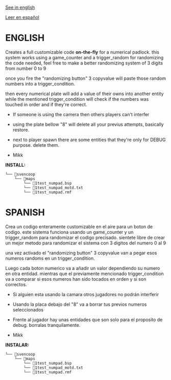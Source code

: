 [See in english](#english)

[Leer en español](#spanish)

# ENGLISH

Creates a full customizable code **on-the-fly** for a numerical padlock. this system works using a game_counter and a trigger_random for randomizing the code needed, feel free to make a better randomizing system of 3 digits from number 0 to 9

once you fire the "randomizing button" 3 copyvalue will paste those random numbers into a trigger_condition.

then every numerical plate will add a value of their owns into another entity while the mentioned trigger_condition will check if the numbers was touched in order and if they're correct.

- If someone is using the camera then others players can't interfer

- using the plate bellow "8" will delete all your previus attempts, basically restore.

- next to player spawn there are some entities that they're only for DEBUG purpose. delete them.

- Mikk

**INSTALL:**
```
└── 📁svencoop
    └── 📁maps
        └── 📄1test_numpad.bsp
        └── 📄1test_numpad_motd.txt
        └── 📄1test_numpad.rmf
```

# SPANISH

Crea un codigo enteramente customizable en el aire para un boton de codigo. este sistema funciona usando un game_counter y un trigger_random para randomizar el codigo precisado. sientete libre de crear un mejor metodo para randomizar el sistema con 3 digitos del numero 0 al 9

una vez activado el "randomizing button" 3 copyvalue van a pegar esos numeros randoms en un trigger_condition.

Luego cada boton numerico va a añadir un valor dependiendo su numero en otra entidad. mientras que el previamente mencionado trigger_condition va a comparar si esos numeros han sido tocados en orden y si son correctos.

- Si alguien esta usando la camara otros jugadores no podrán interferir

- Usando la placa debajo del "8" va a borrar tus previos numeros seleccionados

- Frente al jugador hay unas entidades que son solo para el proposito de debug. borralas tranquilamente.

- Mikk

**INSTALAR:**
```
└── 📁svencoop
    └── 📁maps
        └── 📄1test_numpad.bsp
        └── 📄1test_numpad_motd.txt
        └── 📄1test_numpad.rmf
```